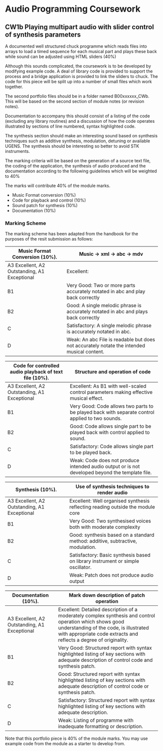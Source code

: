 # Audio Programming Coursework
## CW1b Playing multipart audio with slider control of synthesis parameters

A documented well structured chuck programme which reads files into arrays to load a timed sequence for each musical part and plays these back while sound can be adjusted using HTML sliders (40%)

Although this sounds complicated, the coursework is to be developed by modifying example code.  A deal of library code is provided to support the process and a bridge application is provided to link the sliders to chuck.  The code for this piece will be split up into a number of small files which work together.

 The second portfolio files should be in a folder named B00xxxxxx_CWb.  This will be based on the second section of module notes (or revision notes).  
 
 Documentation to accompany this should consist of a listing of the code (excluding any library routines) and a discussion of how the code operates illustrated by sections of line numbered, syntax highlighted code.  

 The synthesis section should make an interesting sound based on synthesis techniques such as additive synthesis, modulation, detuning or available UGENS.  The synthesis should be interesting so better to avoid STK instruments.  

The marking criteria will be based on the generation of a source text file, the coding of the application, the synthesis of audio produced and the documentation according to the following guidelines which will be weighted to 40%



The marks will contribute 40% of the module marks.
* Music Format conversion (10%)
* Code for playback and control (10%)
* Sound patch for synthesis (10%)
* Documentation (10%)


### Marking Scheme

The marking scheme has been adapted from the handbook for the purposes of the resit submission as follows:

| Music Format Conversion (10%).  |    Music -> xml -> abc -> mdv |
| -- |----- |
| A3 Excellent, A2 Outstanding, A1 Exceptional |Excellent:  | As B1 but with a high degree of originality in a more complex musical construction which is correctly interpreted by the software.
| B1  | Very Good:  Two or more parts accurately notated in abc and play back correctly |
| B2    | Good: A single melodic phrase is accurately notated in abc and plays back correctly   |
| C   |  Satisfactory: A single melodic phrase is accurately notated in abc.                 |
| D    |  Weak: An abc File is readable but does not accurately notate the intended musical content.    |

| Code for controlled audio playback of text file (10%).         | Structure and operation of code |
| -- |----- |
| A3 Excellent, A2 Outstanding, A1 Exceptional |Excellent:  As B1 with well-scaled control parameters making effective musical effect.      |
| B1  | Very Good:  Code allows two parts to be played back with separate control applied to two sounds.   |
| B2    | Good: Code allows single part to be played back with control applied to sound.  |
| C   |  Satisfactory: Code allows single part to be played back.    |
| D    |  Weak: Code does not produce intended audio output or is not developed beyond the template file.                            |



| Synthesis (10%).         |    Use of synthesis techniques to render audio  |
| -- |----- |
| A3 Excellent, A2 Outstanding, A1 Exceptional |Excellent:  Well organised synthesis reflecting reading outside the module core  |
| B1  | Very Good:  Two synthesised voices both with moderate complexity  |
| B2    | Good: synthesis based on a standard method: additive, subtractive, modulation.           |
| C   |  Satisfactory:  Basic synthesis based on library instrument or simple oscillator.   |
| D    |  Weak: Patch does not produce audio output         |

| Documentation (10%).  |    Mark down description of patch operation |
| -- |----- |
| A3 Excellent, A2 Outstanding, A1 Exceptional |Excellent: Detailed description of a moderately complex synthesis and control operation which shows good understanding of the code, is illustrated with appropriate code extracts and reflects a degree of originality.        |
| B1  | Very Good: Structured report with syntax highlighted listing of key sections with adequate description of control code and synthesis patch.                  |
| B2    | Good: Structured report with syntax highlighted listing of key sections with adequate description of control code or synthesis patch.               |
| C   |  Satisfactory: Structured report with syntax highlighted listing of key sections with adequate description.                 |
| D    |  Weak: Listing of programme with inadequate formatting or description.                          |


Note that this portfolio piece is 40% of the module marks. You may use example code from the module as a starter to develop from.